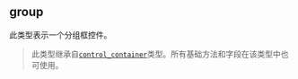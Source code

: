 ## group

此类型表示一个分组框控件。

> 此类型继承自[`control_container`](/api/gui/container/control-container "此类型表示一个带有容器的抽象控件")类型。所有基础方法和字段在该类型中也可使用。